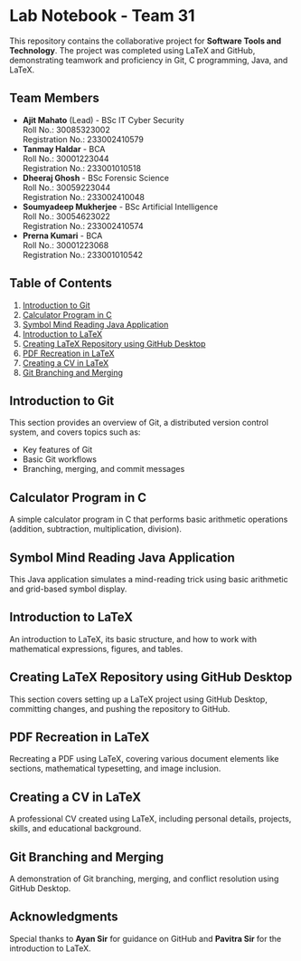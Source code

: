 # Lab Notebook - Team 31

This repository contains the collaborative project for **Software Tools and Technology**. The project was completed using LaTeX and GitHub, demonstrating teamwork and proficiency in Git, C programming, Java, and LaTeX.

## Team Members

- **Ajit Mahato** (Lead) - BSc IT Cyber Security  
  Roll No.: 30085323002  
  Registration No.: 233002410579
- **Tanmay Haldar** - BCA  
  Roll No.: 30001223044  
  Registration No.: 233001010518
- **Dheeraj Ghosh** - BSc Forensic Science  
  Roll No.: 30059223044  
  Registration No.: 233002410048
- **Soumyadeep Mukherjee** - BSc Artificial Intelligence  
  Roll No.: 30054623022  
  Registration No.: 233002410574
- **Prerna Kumari** - BCA  
  Roll No.: 30001223068  
  Registration No.: 233001010542

## Table of Contents
1. [Introduction to Git](#introduction-to-git)
2. [Calculator Program in C](#calculator-program-in-c)
3. [Symbol Mind Reading Java Application](#symbol-mind-reading-java-application)
4. [Introduction to LaTeX](#introduction-to-latex)
5. [Creating LaTeX Repository using GitHub Desktop](#creating-latex-repository-using-github-desktop)
6. [PDF Recreation in LaTeX](#pdf-recreation-in-latex)
7. [Creating a CV in LaTeX](#creating-a-cv-in-latex)
8. [Git Branching and Merging](#git-branching-and-merging)

## Introduction to Git
This section provides an overview of Git, a distributed version control system, and covers topics such as:
- Key features of Git
- Basic Git workflows
- Branching, merging, and commit messages

## Calculator Program in C
A simple calculator program in C that performs basic arithmetic operations (addition, subtraction, multiplication, division).

## Symbol Mind Reading Java Application
This Java application simulates a mind-reading trick using basic arithmetic and grid-based symbol display.

## Introduction to LaTeX
An introduction to LaTeX, its basic structure, and how to work with mathematical expressions, figures, and tables.

## Creating LaTeX Repository using GitHub Desktop
This section covers setting up a LaTeX project using GitHub Desktop, committing changes, and pushing the repository to GitHub.

## PDF Recreation in LaTeX
Recreating a PDF using LaTeX, covering various document elements like sections, mathematical typesetting, and image inclusion.

## Creating a CV in LaTeX
A professional CV created using LaTeX, including personal details, projects, skills, and educational background.

## Git Branching and Merging
A demonstration of Git branching, merging, and conflict resolution using GitHub Desktop.

## Acknowledgments
Special thanks to **Ayan Sir** for guidance on GitHub and **Pavitra Sir** for the introduction to LaTeX.

